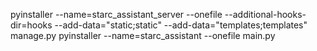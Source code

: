 pyinstaller --name=starc_assistant_server --onefile --additional-hooks-dir=hooks --add-data="static;static" --add-data="templates;templates" manage.py
pyinstaller --name=starc_assistant --onefile  main.py
